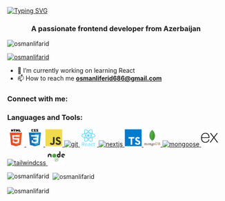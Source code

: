 [![Typing SVG](https://readme-typing-svg.herokuapp.com/?color=1F4B99&size=40&center=true&vCenter=true&width=1000&lines=I+am+OsmanliFarid!;Frontend+Developer)](https://git.io/typing-svg)

<h3 align="center">A passionate frontend developer from Azerbaijan</h3>

<p align="left">
  <img src="https://komarev.com/ghpvc/?username=osmanlifarid&label=Profile%20views&color=0e75b6&style=flat" alt="osmanlifarid" />
</p>

<p align="left">
  <a href="https://github.com/ryo-ma/github-profile-trophy">
    <img src="https://github-profile-trophy.vercel.app/?username=osmanlifarid" alt="osmanlifarid" />
  </a>
</p>

- 🔭 I’m currently working on learning React  
- 📫 How to reach me **osmanliferid686@gmail.com**

<h3 align="left">Connect with me:</h3>
<p align="left">
  <!-- Sosial şəbəkə linkləri əlavə etmək istəsən bura əlavə edə bilərsən -->
</p>

<h3 align="left">Languages and Tools:</h3>
<p align="left"> 
  <a href="https://www.w3.org/html/" target="_blank" rel="noreferrer">
    <img src="https://raw.githubusercontent.com/devicons/devicon/master/icons/html5/html5-original-wordmark.svg" alt="html5" width="40" height="40"/>
  </a> 
  <a href="https://www.w3schools.com/css/" target="_blank" rel="noreferrer">
    <img src="https://raw.githubusercontent.com/devicons/devicon/master/icons/css3/css3-original-wordmark.svg" alt="css3" width="40" height="40"/>
  </a> 
  <a href="https://developer.mozilla.org/en-US/docs/Web/JavaScript" target="_blank" rel="noreferrer">
    <img src="https://raw.githubusercontent.com/devicons/devicon/master/icons/javascript/javascript-original.svg" alt="javascript" width="40" height="40"/>
  </a> 
  <a href="https://git-scm.com/" target="_blank" rel="noreferrer">
    <img src="https://www.vectorlogo.zone/logos/git-scm/git-scm-icon.svg" alt="git" width="40" height="40"/>
  </a> 
  <a href="https://react.dev/" target="_blank" rel="noreferrer">
    <img src="https://raw.githubusercontent.com/devicons/devicon/master/icons/react/react-original-wordmark.svg" alt="react" width="40" height="40"/>
  </a> 
  <a href="https://nextjs.org/" target="_blank" rel="noreferrer">
    <img src="https://cdn.worldvectorlogo.com/logos/nextjs-2.svg" alt="nextjs" width="40" height="40"/>
  </a> 
  <a href="https://www.typescriptlang.org/" target="_blank" rel="noreferrer">
    <img src="https://raw.githubusercontent.com/devicons/devicon/master/icons/typescript/typescript-original.svg" alt="typescript" width="40" height="40"/>
  </a> 
  <a href="https://www.mongodb.com/" target="_blank" rel="noreferrer">
    <img src="https://raw.githubusercontent.com/devicons/devicon/master/icons/mongodb/mongodb-original-wordmark.svg" alt="mongodb" width="40" height="40"/>
  </a> 
  <a href="https://mongoosejs.com/" target="_blank" rel="noreferrer">
    <img src="https://avatars.githubusercontent.com/u/7552965?s=200&v=4" alt="mongoose" width="40" height="40"/>
  </a> 
  <a href="https://expressjs.com/" target="_blank" rel="noreferrer">
    <img src="https://raw.githubusercontent.com/devicons/devicon/master/icons/express/express-original.svg" alt="express" width="40" height="40"/>
  </a> 
  <a href="https://tailwindcss.com/" target="_blank" rel="noreferrer">
    <img src="https://www.vectorlogo.zone/logos/tailwindcss/tailwindcss-icon.svg" alt="tailwindcss" width="40" height="40"/>
  </a> 
  <a href="https://nodejs.org/" target="_blank" rel="noreferrer">
    <img src="https://raw.githubusercontent.com/devicons/devicon/master/icons/nodejs/nodejs-original-wordmark.svg" alt="nodejs" width="40" height="40"/>
  </a> 
</p>

<p>
  <img align="left" src="https://github-readme-stats.vercel.app/api/top-langs?username=osmanlifarid&show_icons=true&locale=en&layout=compact" alt="osmanlifarid" />
</p>

<p>&nbsp;
  <img align="center" src="https://github-readme-stats.vercel.app/api?username=osmanlifarid&show_icons=true&locale=en" alt="osmanlifarid" />
</p>

<p>
  <img align="center" src="https://github-readme-streak-stats.herokuapp.com/?user=osmanlifarid&" alt="osmanlifarid" />
</p>
